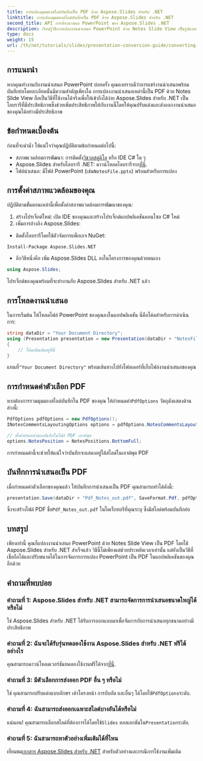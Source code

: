 ```yaml
---
title: การแปลงมุมมองสไลด์บันทึกเป็น PDF ด้วย Aspose.Slides สำหรับ .NET
linktitle: การแปลงมุมมองสไลด์บันทึกเป็น PDF ด้วย Aspose.Slides สำหรับ .NET
second_title: API การประมวลผล PowerPoint ของ Aspose.Slides .NET
description: เรียนรู้วิธีการแปลงงานนำเสนอ PowerPoint ด้วย Notes Slide View เป็นรูปแบบ PDF ได้อย่างง่ายดายโดยใช้ Aspose.Slides สำหรับ .NET คู่มือนี้มีคำแนะนำโดยละเอียด
type: docs
weight: 15
url: /th/net/tutorials/slides/presentation-conversion-guide/converting-notes-slide-view-to-pdf/
---
```

## การแนะนำ

หากคุณทำงานกับงานนำเสนอ PowerPoint บ่อยครั้ง คุณคงทราบดีว่าการแชร์งานนำเสนอพร้อมบันทึกย่อโดยละเอียดนั้นมีความสำคัญเพียงใด การแปลงงานนำเสนอเหล่านี้เป็น PDF ด้วย Notes Slide View ถือเป็นวิธีที่ใช้งานได้จริงเพื่อให้เข้าถึงได้ง่าย Aspose.Slides สำหรับ .NET เป็นไลบรารีที่มีประสิทธิภาพซึ่งช่วยเพิ่มประสิทธิภาพให้กับงานนี้โดยให้คุณปรับแต่งและส่งออกงานนำเสนอของคุณได้อย่างมีประสิทธิภาพ

## ข้อกำหนดเบื้องต้น

ก่อนที่จะดำน้ำ ให้แน่ใจว่าคุณปฏิบัติตามข้อกำหนดต่อไปนี้:

-  สภาพแวดล้อมการพัฒนา: การติดตั้ง[วิชวลสตูดิโอ](https://visualstudio.microsoft.com/) หรือ IDE C# ใด ๆ
-  Aspose.Slides สำหรับไลบรารี .NET: ดาวน์โหลดไลบรารีจาก[ที่นี่](https://releases.aspose.com/slides/net/).
-  ไฟล์นำเสนอ: มีไฟล์ PowerPoint (เช่น`NotesFile.pptx`) พร้อมสำหรับการแปลง

## การตั้งค่าสภาพแวดล้อมของคุณ

ปฏิบัติตามขั้นตอนเหล่านี้เพื่อตั้งค่าสภาพแวดล้อมการพัฒนาของคุณ:

1. สร้างโปรเจ็กต์ใหม่: เปิด IDE ของคุณและสร้างโปรเจ็กต์แอปพลิเคชันคอนโซล C# ใหม่
2. เพิ่มการอ้างอิง Aspose.Slides: 
- ติดตั้งไลบรารีโดยใช้ตัวจัดการแพ็กเกจ NuGet:
 ```
 Install-Package Aspose.Slides.NET
 ```
- อีกวิธีหนึ่งคือ เพิ่ม Aspose.Slides DLL ลงในโครงการของคุณด้วยตนเอง

```csharp
using Aspose.Slides;
```
โปรเจ็กต์ของคุณพร้อมที่จะทำงานกับ Aspose.Slides สำหรับ .NET แล้ว

## การโหลดงานนำเสนอ

ในการเริ่มต้น ให้โหลดไฟล์ PowerPoint ของคุณลงในแอปพลิเคชัน นี่คือโค้ดสำหรับการดำเนินการ:

```csharp
string dataDir = "Your Document Directory";
using (Presentation presentation = new Presentation(dataDir + "NotesFile.pptx"))
{
	// โค้ดเพิ่มเติมอยู่ที่นี่
}

```

 แทนที่`"Your Document Directory"` พร้อมเส้นทางไปยังโฟลเดอร์ที่เก็บไฟล์งานนำเสนอของคุณ

## การกำหนดค่าตัวเลือก PDF

 หากต้องการรวมมุมมองสไลด์บันทึกใน PDF ของคุณ ให้กำหนดค่า`PdfOptions` วัตถุดังแสดงด้านล่างนี้:

```csharp
PdfOptions pdfOptions = new PdfOptions();
INotesCommentsLayoutingOptions options = pdfOptions.NotesCommentsLayouting;

// ตั้งค่าตำแหน่งของบันทึกในไฟล์ PDF เอาท์พุต
options.NotesPosition = NotesPositions.BottomFull;
```

การกำหนดค่านี้จะช่วยให้แน่ใจว่าบันทึกจะแสดงอยู่ใต้สไลด์ในเอาต์พุต PDF

## บันทึกการนำเสนอเป็น PDF

เมื่อกำหนดค่าตัวเลือกของคุณแล้ว ให้บันทึกการนำเสนอเป็น PDF คุณสามารถทำได้ดังนี้:

```csharp
presentation.Save(dataDir + "Pdf_Notes_out.pdf", SaveFormat.Pdf, pdfOptions);
```

ซึ่งจะสร้างไฟล์ PDF ชื่อ`Pdf_Notes_out.pdf` ในไดเร็กทอรีที่คุณระบุ ซึ่งมีสไลด์พร้อมบันทึกย่อ

## บทสรุป

เพียงเท่านี้ คุณก็แปลงงานนำเสนอ PowerPoint ด้วย Notes Slide View เป็น PDF โดยใช้ Aspose.Slides สำหรับ .NET สำเร็จแล้ว วิธีนี้ไม่เพียงแต่ช่วยประหยัดเวลาเท่านั้น แต่ยังเป็นวิธีที่เชื่อถือได้และปรับขนาดได้ในการจัดการการแปลง PowerPoint เป็น PDF ในแอปพลิเคชันของคุณอีกด้วย

## คำถามที่พบบ่อย

### คำถามที่ 1: Aspose.Slides สำหรับ .NET สามารถจัดการการนำเสนอขนาดใหญ่ได้หรือไม่
ใช่ Aspose.Slides สำหรับ .NET ได้รับการออกแบบมาเพื่อจัดการกับการนำเสนอทุกขนาดอย่างมีประสิทธิภาพ

### คำถามที่ 2: ฉันจะได้รับรุ่นทดลองใช้งาน Aspose.Slides สำหรับ .NET ฟรีได้อย่างไร
 คุณสามารถดาวน์โหลดเวอร์ชันทดลองใช้งานฟรีได้จาก[ที่นี่](https://releases.aspose.com/).

### คำถามที่ 3: มีตัวเลือกการส่งออก PDF อื่น ๆ หรือไม่
 ใช่ คุณสามารถปรับแต่งแบบอักษร เค้าโครงหน้า การบีบอัด และอื่นๆ ได้โดยใช้`PdfOptions`ระดับ.

### คำถามที่ 4: ฉันสามารถส่งออกเฉพาะสไลด์บางอันได้หรือไม่
 แน่นอน! คุณสามารถเลือกสไลด์ที่ต้องการได้โดยใช้`Slides` คอลเลกชันใน`Presentation`ระดับ.

### คำถามที่ 5: ฉันสามารถหาตัวอย่างเพิ่มเติมได้ที่ไหน
 เยี่ยมชม[เอกสาร Aspose.Slides สำหรับ .NET](https://reference.aspose.com/slides/net/) สำหรับตัวอย่างและกรณีการใช้งานเพิ่มเติม